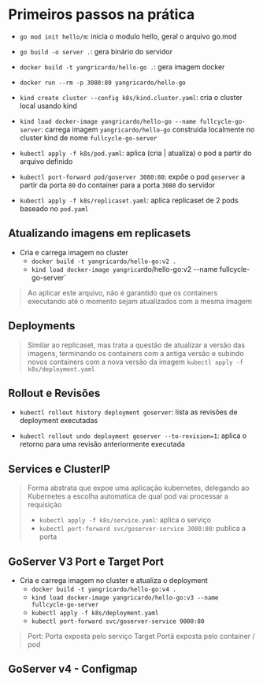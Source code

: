 # Primeiros passos na prática

- `go mod init hello/m`: inicia o modulo hello, geral o arquivo go.mod

- `go build -o server .`: gera binário do servidor

- `docker build -t yangricardo/hello-go .`: gera imagem docker

- `docker run --rm -p 3080:80 yangricardo/hello-go`

- `kind create cluster --config k8s/kind.cluster.yaml`: cria o cluster local usando kind

- `kind load docker-image yangricardo/hello-go --name fullcycle-go-server`: carrega imagem `yangricardo/hello-go` construida localmente no cluster kind de nome `fullcycle-go-server`

- `kubectl apply -f k8s/pod.yaml`: aplica (cria | atualiza) o pod a partir do arquivo definido

- `kubectl port-forward pod/goserver 3080:80`: expõe o pod `goserver` a partir da porta `80` do container para  a porta `3080` do servidor

- `kubectl apply -f k8s/replicaset.yaml`: aplica replicaset de 2 pods baseado no `pod.yaml`

## Atualizando imagens em replicasets

- Cria e carrega imagem no cluster
  - `docker build -t yangricardo/hello-go:v2 .`
  - `kind load docker-image yangrica`rdo/hello-go:v2 --name fullcycle-go-server`

> Ao aplicar este arquivo, não é garantido que os containers executando até o momento sejam atualizados com a mesma imagem

## Deployments

> Similar ao replicaset, mas trata a questão de atualizar a versão das imagens, terminando os containers com a antiga versão e subindo novos containers com a nova versão da imagem
> `kubectl apply -f k8s/deployment.yaml`

## Rollout e Revisões

- `kubectl rollout history deployment goserver`: lista as revisões de deployment executadas

- `kubectl rollout undo deployment goserver --to-revision=1`: aplica o retorno para uma revisão anteriormente executada

## Services e ClusterIP

> Forma abstrata que expoe uma aplicação kubernetes, delegando ao Kubernetes a escolha automatica de qual pod vai processar a requisiçào
>
> - `kubectl apply -f k8s/service.yaml`: aplica o serviço
> - `kubectl port-forward svc/goserver-service 3080:80`: publica a porta

## GoServer V3 Port e Target Port

- Cria e carrega imagem no cluster e atualiza o deployment
  - `docker build -t yangricardo/hello-go:v4 .`
  - `kind load docker-image yangricardo/hello-go:v3 --name fullcycle-go-server`
  - `kubectl apply -f k8s/deployment.yaml`
  - `kubectl port-forward svc/goserver-service 9000:80`

> Port: Porta exposta pelo serviço
> Target Portä exposta pelo container / pod

## GoServer v4 - Configmap
